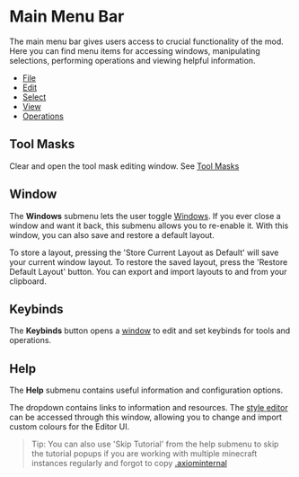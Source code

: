 # Main Menu Bar

The main menu bar gives users access to crucial functionality of the mod. Here you can find menu items for accessing windows, manipulating selections, performing operations and viewing helpful information.

- [File](file.md)
- [Edit](edit.md)
- [Select](select.md)
- [View](view.md)
- [Operations](operations.md)

## Tool Masks

Clear and open the tool mask editing window. See [Tool Masks](toolmasks.md)

## Window

The **Windows** submenu lets the user toggle [Windows](windows/intro.md). If you ever close a window and want it back, this submenu allows you to re-enable it. With this window, you can also save and restore a default layout.

To store a layout, pressing the 'Store Current Layout as Default' will save your current window layout. To restore the saved layout, press the 'Restore Default Layout' button. You can export and import layouts to and from your clipboard.

## Keybinds

The **Keybinds** button opens a [window](/editor/windows/keybinds.md) to edit and set keybinds for tools and operations.

## Help
    
The **Help** submenu contains useful information and configuration options.

The dropdown contains links to information and resources. The [style editor](/editor/windows/styleeditor.md) can be accessed through this window, allowing you to change and import custom colours for the Editor UI. 

> Tip: You can also use 'Skip Tutorial' from the help submenu to skip the tutorial popups if you are working with multiple minecraft instances regularly and forgot to copy [.axiominternal](/advanced/configuration.md)

